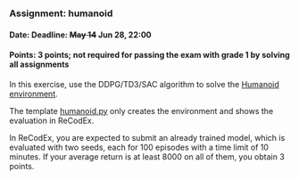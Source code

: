 ### Assignment: humanoid
#### Date: Deadline: ~~May 14~~ Jun 28, 22:00
#### Points: 3 points; not required for passing the exam with grade 1 by solving all assignments

In this exercise, use the DDPG/TD3/SAC algorithm to solve the
[Humanoid environment](https://gymnasium.farama.org/environments/mujoco/humanoid/).

The template [humanoid.py](https://github.com/ufal/npfl139/tree/master/labs/09/humanoid.py)
only creates the environment and shows the evaluation in ReCodEx.

In ReCodEx, you are expected to submit an already trained model, which is
evaluated with two seeds, each for 100 episodes with a time limit of 10 minutes.
If your average return is at least 8000 on all of them, you obtain 3 points.
